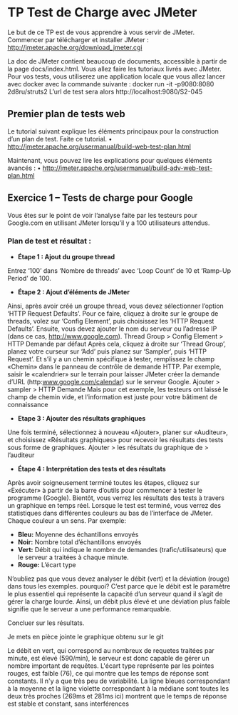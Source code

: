 # TP Test de Charge avec JMeter

Le but de ce TP est de vous apprendre à vous servir de JMeter. Commencer par télécharger et installer JMeter :
http://jmeter.apache.org/download_jmeter.cgi

La doc de JMeter contient beaucoup de documents, accessible à partir de la page docs/index.html.
Vous allez faire les tutoriaux livrés avec JMeter.
Pour vos tests, vous utiliserez une application locale que vous allez lancer avec docker avec la commande suivante :
docker run -it -p9080:8080 2d8ru/struts2
L’url de test sera alors http://localhost:9080/S2-045


## Premier plan de tests web
Le tutorial suivant explique les éléments principaux pour la construction d’un plan de test. Faite ce tutorial.
•	http://jmeter.apache.org/usermanual/build-web-test-plan.html

Maintenant, vous pouvez lire les explications pour quelques éléments avancés :
•	http://jmeter.apache.org/usermanual/build-adv-web-test-plan.html


## Exercice 1 – Tests de charge pour Google
Vous êtes sur le point de voir l’analyse faite par les testeurs pour Google.com en utilisant JMeter lorsqu’il y a 100 utilisateurs attendus.
 
### Plan de test et résultat :
 
* **Étape 1 : Ajout du groupe thread**

Entrez ‘100’ dans ‘Nombre de threads’ avec ‘Loop Count’ de 10 et ‘Ramp-Up Period’ de 100. 
* **Étape 2 : Ajout d’éléments de JMeter**

Ainsi, après avoir créé un groupe thread, vous devez sélectionner l’option ‘HTTP Request Defaults’. Pour ce faire, cliquez à droite sur le groupe de threads, volez sur ‘Config Element’, puis choisissez les ‘HTTP Request Defaults’. Ensuite, vous devez ajouter le nom du serveur ou l’adresse IP (dans ce cas, http://www.google.com).
Thread Group > Config Element > HTTP Demande par défaut
Après cela, cliquez à droite sur ‘Thread Group’, planez votre curseur sur ‘Add’ puis planez sur ‘Sampler’, puis ‘HTTP Request’. Et s’il y a un chemin spécifique à tester, remplissez le champ «Chemin» dans le panneau de contrôle de demande HTTP. Par exemple, saisir le «calendrier» sur le terrain pour laisser JMeter créer la demande d’URL (http:www.google.com/calendar) sur le serveur Google.
Ajouter > sampler > HTTP Demande
Mais pour cet exemple, les testeurs ont laissé le champ de chemin vide, et l’information est juste pour votre bâtiment de connaissance
* **Etape 3 : Ajouter des résultats graphiques**

Une fois terminé, sélectionnez à nouveau «Ajouter», planer sur «Auditeur», et choisissez «Résultats graphiques» pour recevoir les résultats des tests sous forme de graphiques.
Ajouter > les résultats du graphique de > l’auditeur
* **Étape 4 : Interprétation des tests et des résultats**

Après avoir soigneusement terminé toutes les étapes, cliquez sur «Exécuter» à partir de la barre d’outils pour commencer à tester le programme (Google). Bientôt, vous verrez les résultats des tests à travers un graphique en temps réel. Lorsque le test est terminé, vous verrez des statistiques dans différentes couleurs au bas de l’interface de JMeter. Chaque couleur a un sens. 
Par exemple:
  * **Bleu:** Moyenne des échantillons envoyés
  * **Noir:** Nombre total d’échantillons envoyés
  * **Vert:** Débit qui indique le nombre de demandes (trafic/utilisateurs) que le serveur a traitées à chaque minute.
  * **Rouge:** L’écart type

N’oubliez pas que vous devez analyser le débit (vert) et la déviation (rouge) dans tous les exemples. pourquoi? C’est parce que le débit est le paramètre le plus essentiel qui représente la capacité d’un serveur quand il s’agit de gérer la charge lourde. Ainsi, un débit plus élevé et une déviation plus faible signifie que le serveur a une performance remarquable.

Concluer sur les résultats. 

Je mets en pièce jointe le graphique obtenu sur le git

Le débit en vert, qui correspond au nombreux de requetes traitées par minute, est élevé (590/min), le serveur est donc capable de gérer un nombre important de requêtes.
L'écart type représente par les pointes rouges, est faible (76), ce qui montre que les temps de réponse sont constants. Il n'y a que très peu de variabilité. 
La ligne bleues correspondant à la moyenne et la ligne violette correspondant à la médiane sont toutes les deux très proches (269ms et 281ms ici) montrent que le temps de réponse
est stable et constant, sans interférences
